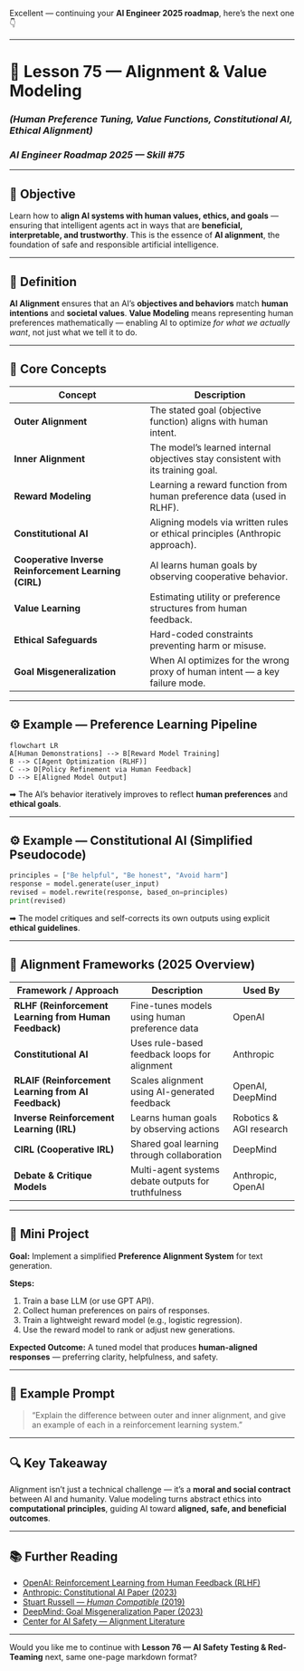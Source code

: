 Excellent — continuing your **AI Engineer 2025 roadmap**, here’s the next one 👇

---

# 🧭 Lesson 75 — Alignment & Value Modeling

### *(Human Preference Tuning, Value Functions, Constitutional AI, Ethical Alignment)*

### *AI Engineer Roadmap 2025 — Skill #75*

---

## 🎯 Objective

Learn how to **align AI systems with human values, ethics, and goals** — ensuring that intelligent agents act in ways that are **beneficial, interpretable, and trustworthy**.
This is the essence of **AI alignment**, the foundation of safe and responsible artificial intelligence.

---

## 🧩 Definition

**AI Alignment** ensures that an AI’s **objectives and behaviors** match **human intentions** and **societal values**.
**Value Modeling** means representing human preferences mathematically — enabling AI to optimize *for what we actually want*, not just what we tell it to do.

---

## 🧠 Core Concepts

| Concept                                               | Description                                                                     |
| ----------------------------------------------------- | ------------------------------------------------------------------------------- |
| **Outer Alignment**                                   | The stated goal (objective function) aligns with human intent.                  |
| **Inner Alignment**                                   | The model’s learned internal objectives stay consistent with its training goal. |
| **Reward Modeling**                                   | Learning a reward function from human preference data (used in RLHF).           |
| **Constitutional AI**                                 | Aligning models via written rules or ethical principles (Anthropic approach).   |
| **Cooperative Inverse Reinforcement Learning (CIRL)** | AI learns human goals by observing cooperative behavior.                        |
| **Value Learning**                                    | Estimating utility or preference structures from human feedback.                |
| **Ethical Safeguards**                                | Hard-coded constraints preventing harm or misuse.                               |
| **Goal Misgeneralization**                            | When AI optimizes for the wrong proxy of human intent — a key failure mode.     |

---

## ⚙️ Example — Preference Learning Pipeline

```mermaid
flowchart LR
A[Human Demonstrations] --> B[Reward Model Training]
B --> C[Agent Optimization (RLHF)]
C --> D[Policy Refinement via Human Feedback]
D --> E[Aligned Model Output]
```

➡ The AI’s behavior iteratively improves to reflect **human preferences** and **ethical goals**.

---

## ⚙️ Example — Constitutional AI (Simplified Pseudocode)

```python
principles = ["Be helpful", "Be honest", "Avoid harm"]
response = model.generate(user_input)
revised = model.rewrite(response, based_on=principles)
print(revised)
```

➡ The model critiques and self-corrects its own outputs using explicit **ethical guidelines**.

---

## 🧱 Alignment Frameworks (2025 Overview)

| Framework / Approach                                  | Description                                         | Used By                 |
| ----------------------------------------------------- | --------------------------------------------------- | ----------------------- |
| **RLHF (Reinforcement Learning from Human Feedback)** | Fine-tunes models using human preference data       | OpenAI                  |
| **Constitutional AI**                                 | Uses rule-based feedback loops for alignment        | Anthropic               |
| **RLAIF (Reinforcement Learning from AI Feedback)**   | Scales alignment using AI-generated feedback        | OpenAI, DeepMind        |
| **Inverse Reinforcement Learning (IRL)**              | Learns human goals by observing actions             | Robotics & AGI research |
| **CIRL (Cooperative IRL)**                            | Shared goal learning through collaboration          | DeepMind                |
| **Debate & Critique Models**                          | Multi-agent systems debate outputs for truthfulness | Anthropic, OpenAI       |

---

## 📘 Mini Project

**Goal:** Implement a simplified **Preference Alignment System** for text generation.

**Steps:**

1. Train a base LLM (or use GPT API).
2. Collect human preferences on pairs of responses.
3. Train a lightweight reward model (e.g., logistic regression).
4. Use the reward model to rank or adjust new generations.

**Expected Outcome:**
A tuned model that produces **human-aligned responses** — preferring clarity, helpfulness, and safety.

---

## 🧠 Example Prompt

> “Explain the difference between outer and inner alignment, and give an example of each in a reinforcement learning system.”

---

## 🔍 Key Takeaway

Alignment isn’t just a technical challenge — it’s a **moral and social contract** between AI and humanity.
Value modeling turns abstract ethics into **computational principles**, guiding AI toward **aligned, safe, and beneficial outcomes**.

---

## 📚 Further Reading

* [OpenAI: Reinforcement Learning from Human Feedback (RLHF)](https://openai.com/research/learning-from-human-feedback)
* [Anthropic: Constitutional AI Paper (2023)](https://www.anthropic.com/research/constitutional-ai)
* [Stuart Russell — *Human Compatible* (2019)](https://www.humancompatible.ai/)
* [DeepMind: Goal Misgeneralization Paper (2023)](https://deepmind.google/discover/blog/understanding-goal-misgeneralization/)
* [Center for AI Safety — Alignment Literature](https://www.safe.ai/)

---

Would you like me to continue with **Lesson 76 — AI Safety Testing & Red-Teaming** next, same one-page markdown format?
